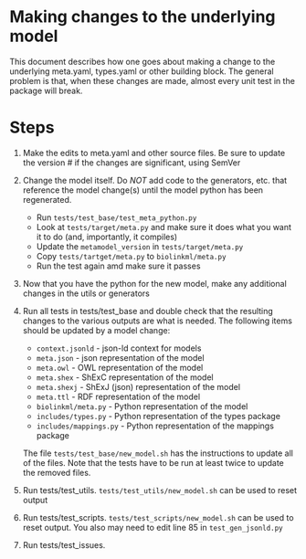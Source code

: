 # Making changes to the underlying model
This document describes how one goes about making a change to the underlying meta.yaml, types.yaml or other 
building block.  The general problem is that, when these changes are made, almost every unit test in the package
will break.   

# Steps
1) Make the edits to meta.yaml and other source files.  Be sure to update the version # if the changes are significant, using SemVer
1) Change the model itself.  Do _NOT_ add code to the generators, etc. that reference the model change(s) until the
model python has been regenerated.
    * Run `tests/test_base/test_meta_python.py`
    * Look at `tests/target/meta.py` and make sure it does what you want it to do (and, importantly, it compiles)
    * Update the `metamodel_version` in `tests/target/meta.py`
    * Copy `tests/tartget/meta.py` to `biolinkml/meta.py`
    * Run the test again amd make sure it passes
2) Now that you have the python for the new model, make any additional changes in the utils or generators
3) Run all tests in tests/test_base and double check that the resulting changes to the various outputs are what is
needed.  The following items should be updated by a model change:
    * `context.jsonld` - json-ld context for models
    * `meta.json` - json representation of the model
    * `meta.owl` - OWL representation of the model
    * `meta.shex` - ShExC representation of the model
    * `meta.shexj` - ShExJ (json) representation of the model
    * `meta.ttl` - RDF representation of the model
    * `biolinkml/meta.py` - Python representation of the model
    * `includes/types.py` - Python representation of the types package
    * `includes/mappings.py` - Python representation of the mappings package
    
    The file `tests/test_base/new_model.sh` has the instructions to update all of the files.  Note that the tests have
    to be run at least twice to update the removed files.
4) Run tests/test_utils.  `tests/test_utils/new_model.sh` can be used to reset output
5) Run tests/test_scripts.  `tests/test_scripts/new_model.sh` can be used to reset output.  You also may need to edit
line 85 in `test_gen_jsonld.py`
6) Run tests/test_issues.